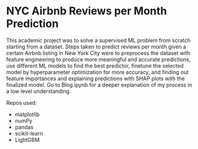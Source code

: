 # NYC Airbnb Reviews per Month Prediction

This academic project was to solve a supervised ML problem from scratch starting from a dataset. Steps taken to predict reviews per month given a certain Airbnb listing in New York City were to preprocess the dataset with feature engineering to produce more meaningful and accurate predictions, use different ML models to find the best predictor, finetune the selected model by hyperparameter optimization for more accuracy, and finding out feature importances and explaining predictions with SHAP plots with the finalized model.
Go to Blog.ipynb for a deeper explanation of my process in a low level understanding.

Repos used: 
- matplotlib
- numPy
- pandas
- scikit-learn
- LightGBM
